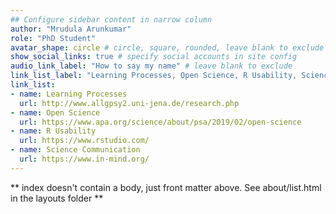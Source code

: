 ```yaml
---
## Configure sidebar content in narrow column
author: "Mrudula Arunkumar"
role: "PhD Student"
avatar_shape: circle # circle, square, rounded, leave blank to exclude
show_social_links: true # specify social accounts in site config
audio_link_label: "How to say my name" # leave blank to exclude
link_list_label: "Learning Processes, Open Science, R Usability, Science Communication" # bookmarks, elsewhere, etc.
link_list:
- name: Learning Processes
  url: http://www.allgpsy2.uni-jena.de/research.php
- name: Open Science
  url: https://www.apa.org/science/about/psa/2019/02/open-science
- name: R Usability
  url: https://www.rstudio.com/
- name: Science Communication
  url: https://www.in-mind.org/
---
```


** index doesn't contain a body, just front matter above.
See about/list.html in the layouts folder **